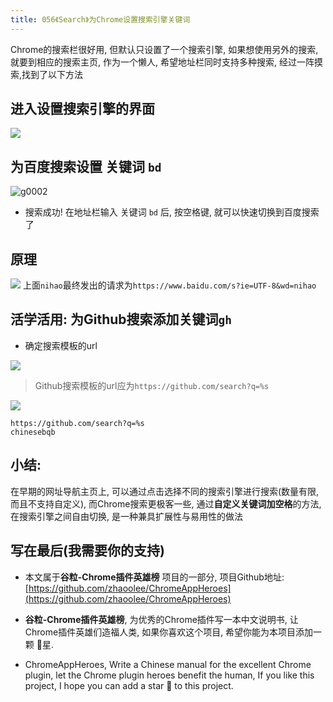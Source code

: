 ```yaml
---
title: 056《Search》为Chrome设置搜索引擎关键词
---
```

Chrome的搜索栏很好用, 但默认只设置了一个搜索引擎, 如果想使用另外的搜索, 就要到相应的搜索主页, 作为一个懒人, 希望地址栏同时支持多种搜索, 经过一阵摸索,找到了以下方法


## 进入设置搜索引擎的界面

![](https://www.v2fy.com/asset/056_search/62503013-eca3c500-b824-11e9-97d0-b220e8a19838.gif)


## 为百度搜索设置 关键词 `bd`
![g0002](https://www.v2fy.com/asset/056_search/62503051-15c45580-b825-11e9-8b8f-b67f37475ccd.gif)
- 搜索成功! 在地址栏输入 关键词 `bd` 后, 按空格键, 就可以快速切换到百度搜索了


## 原理

![](https://www.v2fy.com/asset/056_search/62503208-c599c300-b825-11e9-8f85-a3714d0ac7db.png)
上面`nihao`最终发出的请求为`https://www.baidu.com/s?ie=UTF-8&wd=nihao`



## 活学活用: 为Github搜索添加关键词`gh`

- 确定搜索模板的url

![](https://www.v2fy.com/asset/056_search/62503480-f4fcff80-b826-11e9-9e8b-667afd131fa7.png)
> Github搜索模板的url应为`https://github.com/search?q=%s`

![](https://www.v2fy.com/asset/056_search/62503773-3c37c000-b828-11e9-9605-4ecce76830ec.gif)
```
https://github.com/search?q=%s
chinesebqb
```


## 小结:

在早期的网址导航主页上, 可以通过点击选择不同的搜索引擎进行搜索(数量有限, 而且不支持自定义), 而Chrome搜索更极客一些, 通过**自定义关键词加空格**的方法, 在搜索引擎之间自由切换, 是一种兼具扩展性与易用性的做法


## 写在最后(我需要你的支持)

- 本文属于**谷粒-Chrome插件英雄榜** 项目的一部分, 项目Github地址: [https://github.com/zhaoolee/ChromeAppHeroes](https://github.com/zhaoolee/ChromeAppHeroes)

- **谷粒-Chrome插件英雄榜**, 为优秀的Chrome插件写一本中文说明书, 让Chrome插件英雄们造福人类, 如果你喜欢这个项目, 希望你能为本项目添加一颗 🌟星.

- ChromeAppHeroes, Write a Chinese manual for the excellent Chrome plugin, let the Chrome plugin heroes benefit the human, If you like this project, I hope you can add a star 🌟 to this project.
